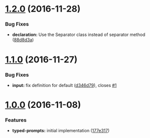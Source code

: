<a name="1.2.0"></a>
# [1.2.0](https://github.com/TylorS/typed-prompts/compare/v1.1.0...v1.2.0) (2016-11-28)


### Bug Fixes

* **declaration:** Use the Separator class instead of separator method ([88d8d3a](https://github.com/TylorS/typed-prompts/commit/88d8d3a))



<a name="1.1.0"></a>
# [1.1.0](https://github.com/TylorS/typed-prompts/compare/v1.0.0...v1.1.0) (2016-11-27)


### Bug Fixes

* **input:** fix definition for default ([d346d79](https://github.com/TylorS/typed-prompts/commit/d346d79)), closes [#1](https://github.com/TylorS/typed-prompts/issues/1)



<a name="1.0.0"></a>
# [1.0.0](https://github.com/TylorS/typed-prompts/compare/177e317...v1.0.0) (2016-11-08)


### Features

* **typed-prompts:** initial implementation ([177e317](https://github.com/TylorS/typed-prompts/commit/177e317))



